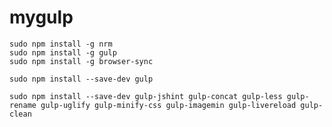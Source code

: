 # mygulp
    sudo npm install -g nrm
    sudo npm install -g gulp
    sudo npm install -g browser-sync

    sudo npm install --save-dev gulp

    sudo npm install --save-dev gulp-jshint gulp-concat gulp-less gulp-rename gulp-uglify gulp-minify-css gulp-imagemin gulp-livereload gulp-clean
